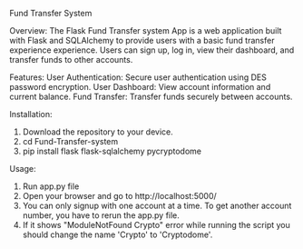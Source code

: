 Fund Transfer System

Overview:
The Flask Fund Transfer system App is a web application built with Flask and SQLAlchemy to provide users with a basic fund transfer experience experience. Users can sign up, log in, view their dashboard, and transfer funds to other accounts.

Features:
User Authentication: Secure user authentication using DES password encryption.
User Dashboard: View account information and current balance.
Fund Transfer: Transfer funds securely between accounts.

Installation:
1. Download the repository to your device.
2. cd Fund-Transfer-system
3. pip install flask flask-sqlalchemy pycryptodome

Usage:
1. Run app.py file
2. Open your browser and go to http://localhost:5000/
3. You can only signup with one account at a time. To get another account number, you have to rerun the app.py file.
4. If it shows "ModuleNotFound Crypto" error while running the script you should change the name 'Crypto' to 'Cryptodome'.

